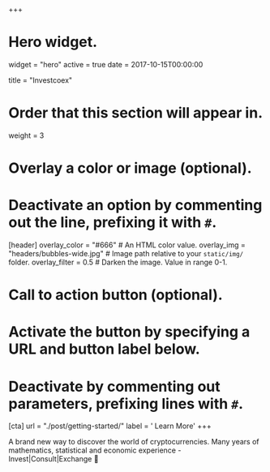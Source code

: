 +++
# Hero widget.
widget = "hero"
active = true
date = 2017-10-15T00:00:00

title = "Investcoex"

# Order that this section will appear in.
weight = 3

# Overlay a color or image (optional).
#   Deactivate an option by commenting out the line, prefixing it with `#`.
[header]
  overlay_color = "#666"  # An HTML color value.
  overlay_img = "headers/bubbles-wide.jpg"  # Image path relative to your `static/img/` folder.
  overlay_filter = 0.5  # Darken the image. Value in range 0-1.

# Call to action button (optional).
#   Activate the button by specifying a URL and button label below.
#   Deactivate by commenting out parameters, prefixing lines with `#`.
[cta]
  url = "./post/getting-started/"
  label = '<i class="fas fa-rocket"></i> Learn More'
+++

A brand new way to discover the world of cryptocurrencies. Many years of mathematics, statistical and economic experience - Invest|Consult|Exchange :rocket:
<div style="margin-top: -0.5rem;">
  <a id="academic-release" >
  </a>
</div>

<script async defer src="https://buttons.github.io/buttons.js"></script>

